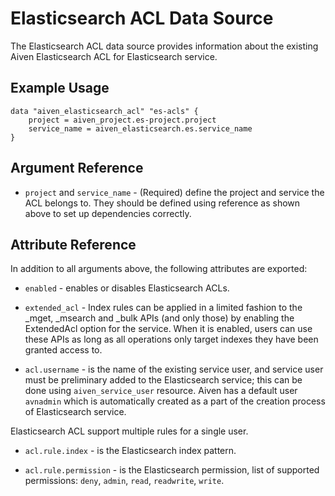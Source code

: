 # Elasticsearch ACL Data Source

The Elasticsearch ACL data source provides information about the existing Aiven Elasticsearch ACL 
for Elasticsearch service.

## Example Usage

```hcl
data "aiven_elasticsearch_acl" "es-acls" {
    project = aiven_project.es-project.project
    service_name = aiven_elasticsearch.es.service_name
}
```

## Argument Reference

* `project` and `service_name` - (Required) define the project and service the ACL belongs to. 
They should be defined using reference as shown above to set up dependencies correctly.

## Attribute Reference

In addition to all arguments above, the following attributes are exported:

* `enabled` - enables or disables Elasticsearch ACLs.

* `extended_acl` - Index rules can be applied in a limited fashion to the _mget, _msearch and _bulk APIs 
(and only those) by enabling the ExtendedAcl option for the service. When it is enabled, users can use 
 these APIs as long as all operations only target indexes they have been granted access to.
 
* `acl.username` - is the name of the existing service user, and service user must be preliminary added 
to the Elasticsearch service; this can be done using `aiven_service_user` resource. Aiven has a 
default user `avnadmin` which is automatically created as a part of the creation process of Elasticsearch service. 

Elasticsearch ACL support multiple rules for a single user.

* `acl.rule.index` - is the Elasticsearch index pattern.

* `acl.rule.permission` - is the Elasticsearch permission, list of supported permissions: 
`deny`, `admin`, `read`, `readwrite`, `write`.
